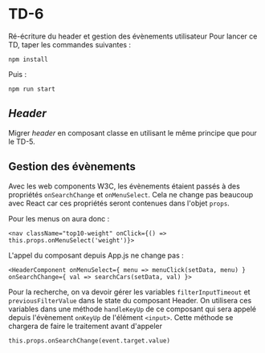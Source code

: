 
# TD-6

Ré-écriture du header et gestion des évènements utilisateur
Pour lancer ce TD, taper les commandes suivantes :

``` 
npm install
``` 

Puis :

``` 
npm run start
``` 


## _Header_

Migrer _header_ en composant classe en utilisant le même principe que pour le TD-5.

## Gestion des évènements

Avec les web components W3C, les évènements étaient passés à des propriétés `onSearchChange` et `onMenuSelect`.
Cela ne change pas beaucoup avec React car ces propriétés seront contenues dans l'objet `props`.

Pour les menus on aura donc : 

```
<nav className="top10-weight" onClick={() => this.props.onMenuSelect('weight')}>
```

L'appel du composant depuis App.js ne change pas :

```
<HeaderComponent onMenuSelect={ menu => menuClick(setData, menu) } onSearchChange={ val => searchCars(setData, val) }>
```

Pour la recherche, on va devoir gérer les variables `filterInputTimeout` et `previousFilterValue` dans le state du composant Header.
On utilisera ces variables dans une méthode `handleKeyUp` de ce composant qui sera appelé depuis l'évènement `onKeyUp` de l'élément `<input>`. Cette méthode se chargera de faire le traitement avant d'appeler 

```
this.props.onSearchChange(event.target.value)
```

